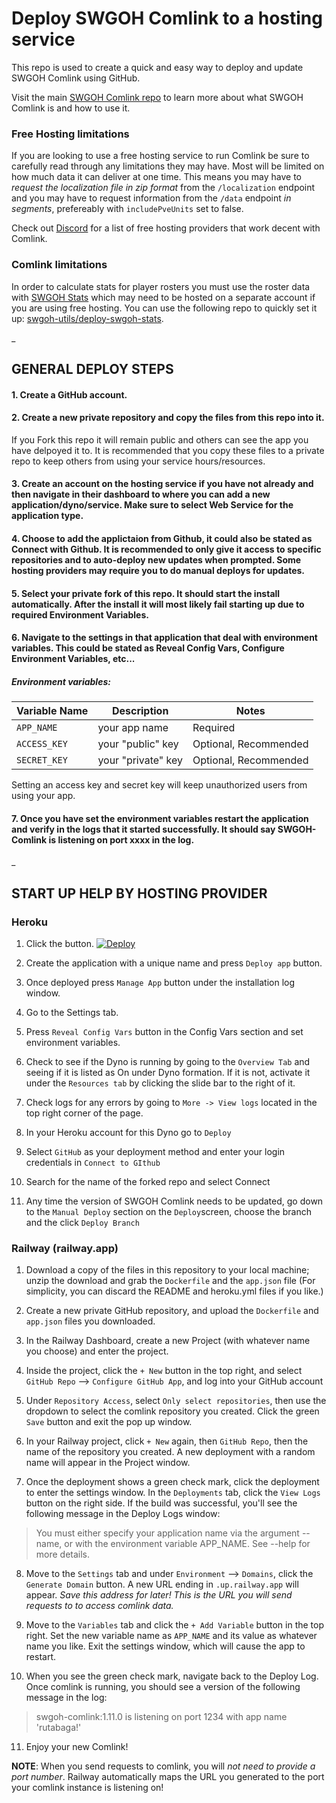 # Deploy SWGOH Comlink to a hosting service

This repo is used to create a quick and easy way to deploy and update SWGOH Comlink using GitHub.

Visit the main [SWGOH Comlink repo](https://github.com/swgoh-utils/swgoh-comlink) to learn more about what SWGOH Comlink is and how to use it.

### Free Hosting limitations

If you are looking to use a free hosting service to run Comlink be sure to carefully read through any limitations they may have. Most will be limited on how much data it can deliver at one time. This means you may have to _request the localization file in zip format_ from the `/localization` endpoint and you may have to request information from the `/data` endpoint _in segments_, prefereably with `includePveUnits` set to false.

Check out [Discord](https://discord.gg/Kwnrfwu2NP) for a list of free hosting providers that work decent with Comlink.

### Comlink limitations

In order to calculate stats for player rosters you must use the roster data with [SWGOH Stats](https://github.com/swgoh-utils/swgoh-stats) which may need to be hosted on a separate account if you are using free hosting. You can use the following repo to quickly set it up: [swgoh-utils/deploy-swgoh-stats](https://github.com/swgoh-utils/deploy-swgoh-stats).

\_

## GENERAL DEPLOY STEPS

#### 1. Create a GitHub account.

#### 2. Create a new private repository and copy the files from this repo into it.

If you Fork this repo it will remain public and others can see the app you have delpoyed it to. It is recommended that you copy these files to a private repo to keep others from using your service hours/resources.

#### 3. Create an account on the hosting service if you have not already and then navigate in their dashboard to where you can add a new application/dyno/service. Make sure to select Web Service for the application type.

#### 4. Choose to add the applictaion from Github, it could also be stated as Connect with Github. It is recommended to only give it access to specific repositories and to auto-deploy new updates when prompted. Some hosting providers may require you to do manual deploys for updates.

#### 5. Select your private fork of this repo. It should start the install automatically. After the install it will most likely fail starting up due to required Environment Variables.

#### 6. Navigate to the settings in that application that deal with environment variables. This could be stated as Reveal Config Vars, Configure Environment Variables, etc...

##### Environment variables:

| Variable Name | Description        | Notes                 |
| ------------- | ------------------ | --------------------- |
| `APP_NAME`    | your app name      | Required              |
| `ACCESS_KEY`  | your "public" key  | Optional, Recommended |
| `SECRET_KEY`  | your "private" key | Optional, Recommended |

Setting an access key and secret key will keep unauthorized users from using your app.

#### 7. Once you have set the environment variables restart the application and verify in the logs that it started successfully. It should say SWGOH-Comlink is listening on port xxxx in the log.

\_

## START UP HELP BY HOSTING PROVIDER

### Heroku

1. Click the button.
   [![Deploy](https://www.herokucdn.com/deploy/button.svg)](https://dashboard.heroku.com/new?button-url=https%3A%2F%2Fgithub.com%2Fswgoh-utils%2Fdeploy-swgoh-comlink&template=https%3A%2F%2Fgithub.com%2Fswgoh-utils%2Fdeploy-swgoh-comlink)

2. Create the application with a unique name and press `Deploy app` button.

3. Once deployed press `Manage App` button under the installation log window.

4. Go to the Settings tab.

5. Press `Reveal Config Vars` button in the Config Vars section and set environment variables.

6. Check to see if the Dyno is running by going to the `Overview Tab` and seeing if it is listed as On under Dyno formation. If it is not, activate it under the `Resources tab` by clicking the slide bar to the right of it.

7. Check logs for any errors by going to `More -> View logs` located in the top right corner of the page.

8. In your Heroku account for this Dyno go to `Deploy`

9. Select `GitHub` as your deployment method and enter your login credentials in `Connect to GIthub`

10. Search for the name of the forked repo and select Connect

11. Any time the version of SWGOH Comlink needs to be updated, go down to the `Manual Deploy` section on the `Deploy`screen, choose the branch and the click `Deploy Branch`

### Railway (railway.app)

1. Download a copy of the files in this repository to your local machine; unzip the download and grab the `Dockerfile` and the `app.json` file (For simplicity, you can discard the README and heroku.yml files if you like.)

2. Create a new private GitHub repository, and upload the `Dockerfile` and `app.json` files you downloaded.

3. In the Railway Dashboard, create a new Project (with whatever name you choose) and enter the project.

4. Inside the project, click the `+ New` button in the top right, and select `GitHub Repo` --> `Configure GitHub App`, and log into your GitHub account

5. Under `Repository Access`, select `Only select repositories`, then use the dropdown to select the comlink repository you created. Click the green `Save` button and exit the pop up window.

6. In your Railway project, click `+ New` again, then `GitHub Repo`, then the name of the repository you created. A new deployment with a random name will appear in the Project window.

7. Once the deployment shows a green check mark, click the deployment to enter the settings window. In the `Deployments` tab, click the `View Logs` button on the right side. If the build was successful, you'll see the following message in the Deploy Logs window:

> You must either specify your application name via the argument --name, or with the environment variable APP_NAME. See --help for more details.

8. Move to the `Settings` tab and under `Environment` --> `Domains`, click the `Generate Domain` button. A new URL ending in `.up.railway.app` will appear. _Save this address for later! This is the URL you will send requests to to access comlink data._

9. Move to the `Variables` tab and click the `+ Add Variable` button in the top right. Set the new variable name as `APP_NAME` and its value as whatever name you like. Exit the settings window, which will cause the app to restart.

10. When you see the green check mark, navigate back to the Deploy Log. Once comlink is running, you should see a version of the following message in the log:

> swgoh-comlink:1.11.0 is listening on port 1234 with app name 'rutabaga!'

11. Enjoy your new Comlink!

**NOTE**: When you send requests to comlink, you will _not need to provide a port number_. Railway automatically maps the URL you generated to the port your comlink instance is listening on!
